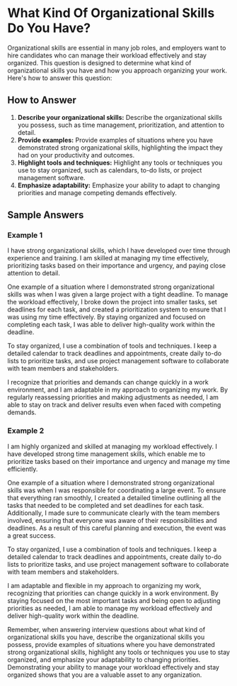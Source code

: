 What Kind Of Organizational Skills Do You Have?
====================================================================

Organizational skills are essential in many job roles, and employers want to hire candidates who can manage their workload effectively and stay organized. This question is designed to determine what kind of organizational skills you have and how you approach organizing your work. Here's how to answer this question:

How to Answer
-------------

1. **Describe your organizational skills:** Describe the organizational skills you possess, such as time management, prioritization, and attention to detail.
2. **Provide examples:** Provide examples of situations where you have demonstrated strong organizational skills, highlighting the impact they had on your productivity and outcomes.
3. **Highlight tools and techniques:** Highlight any tools or techniques you use to stay organized, such as calendars, to-do lists, or project management software.
4. **Emphasize adaptability:** Emphasize your ability to adapt to changing priorities and manage competing demands effectively.

Sample Answers
--------------

### Example 1

I have strong organizational skills, which I have developed over time through experience and training. I am skilled at managing my time effectively, prioritizing tasks based on their importance and urgency, and paying close attention to detail.

One example of a situation where I demonstrated strong organizational skills was when I was given a large project with a tight deadline. To manage the workload effectively, I broke down the project into smaller tasks, set deadlines for each task, and created a prioritization system to ensure that I was using my time effectively. By staying organized and focused on completing each task, I was able to deliver high-quality work within the deadline.

To stay organized, I use a combination of tools and techniques. I keep a detailed calendar to track deadlines and appointments, create daily to-do lists to prioritize tasks, and use project management software to collaborate with team members and stakeholders.

I recognize that priorities and demands can change quickly in a work environment, and I am adaptable in my approach to organizing my work. By regularly reassessing priorities and making adjustments as needed, I am able to stay on track and deliver results even when faced with competing demands.

### Example 2

I am highly organized and skilled at managing my workload effectively. I have developed strong time management skills, which enable me to prioritize tasks based on their importance and urgency and manage my time efficiently.

One example of a situation where I demonstrated strong organizational skills was when I was responsible for coordinating a large event. To ensure that everything ran smoothly, I created a detailed timeline outlining all the tasks that needed to be completed and set deadlines for each task. Additionally, I made sure to communicate clearly with the team members involved, ensuring that everyone was aware of their responsibilities and deadlines. As a result of this careful planning and execution, the event was a great success.

To stay organized, I use a combination of tools and techniques. I keep a detailed calendar to track deadlines and appointments, create daily to-do lists to prioritize tasks, and use project management software to collaborate with team members and stakeholders.

I am adaptable and flexible in my approach to organizing my work, recognizing that priorities can change quickly in a work environment. By staying focused on the most important tasks and being open to adjusting priorities as needed, I am able to manage my workload effectively and deliver high-quality work within the deadline.

Remember, when answering interview questions about what kind of organizational skills you have, describe the organizational skills you possess, provide examples of situations where you have demonstrated strong organizational skills, highlight any tools or techniques you use to stay organized, and emphasize your adaptability to changing priorities. Demonstrating your ability to manage your workload effectively and stay organized shows that you are a valuable asset to any organization.
